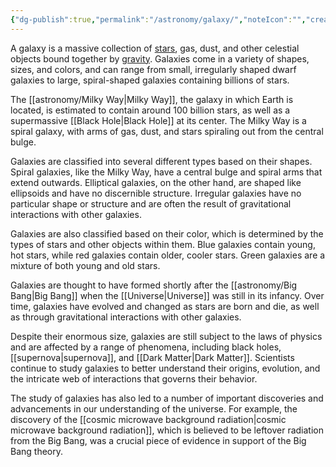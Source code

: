 ```yaml
---
{"dg-publish":true,"permalink":"/astronomy/galaxy/","noteIcon":"","created":"2023-11-19T23:18:08.276+05:30"}
---
```


A galaxy is a massive collection of [stars](https://astrobase.miraheze.org/wiki/Stars "Stars"), gas, dust, and other celestial objects bound together by [gravity](https://astrobase.miraheze.org/wiki/Gravity "Gravity"). Galaxies come in a variety of shapes, sizes, and colors, and can range from small, irregularly shaped dwarf galaxies to large, spiral-shaped galaxies containing billions of stars.

The [[astronomy/Milky Way\|Milky Way]], the galaxy in which Earth is located, is estimated to contain around 100 billion stars, as well as a supermassive [[Black Hole\|Black Hole]] at its center. The Milky Way is a spiral galaxy, with arms of gas, dust, and stars spiraling out from the central bulge.

Galaxies are classified into several different types based on their shapes. Spiral galaxies, like the Milky Way, have a central bulge and spiral arms that extend outwards. Elliptical galaxies, on the other hand, are shaped like ellipsoids and have no discernible structure. Irregular galaxies have no particular shape or structure and are often the result of gravitational interactions with other galaxies.

Galaxies are also classified based on their color, which is determined by the types of stars and other objects within them. Blue galaxies contain young, hot stars, while red galaxies contain older, cooler stars. Green galaxies are a mixture of both young and old stars.

Galaxies are thought to have formed shortly after the [[astronomy/Big Bang\|Big Bang]] when the [[Universe\|Universe]] was still in its infancy. Over time, galaxies have evolved and changed as stars are born and die, as well as through gravitational interactions with other galaxies.

Despite their enormous size, galaxies are still subject to the laws of physics and are affected by a range of phenomena, including black holes, [[supernova\|supernova]], and [[Dark Matter\|Dark Matter]]. Scientists continue to study galaxies to better understand their origins, evolution, and the intricate web of interactions that governs their behavior.

The study of galaxies has also led to a number of important discoveries and advancements in our understanding of the universe. For example, the discovery of the [[cosmic microwave background radiation\|cosmic microwave background radiation]], which is believed to be leftover radiation from the Big Bang, was a crucial piece of evidence in support of the Big Bang theory.